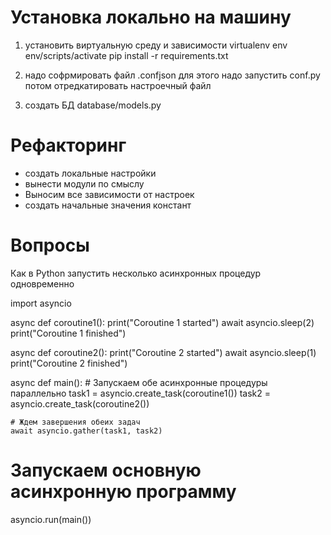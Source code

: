 # Установка локально на машину
1. установить виртуальную среду и зависимости
virtualenv env
env/scripts/activate
pip install -r requirements.txt

2. надо софрмировать файл .confjson
для этого надо запустить conf.py
потом отредкатировать настроечный файл

3. создать БД
database/models.py


# Рефакторинг
- создать локальные настройки
- вынести модули по смыслу
- Выносим все зависимости от настроек
- создать начальные значения констант

# Вопросы
Как в Python запустить несколько асинхронных процедур одновременно

import asyncio

async def coroutine1():
    print("Coroutine 1 started")
    await asyncio.sleep(2)
    print("Coroutine 1 finished")

async def coroutine2():
    print("Coroutine 2 started")
    await asyncio.sleep(1)
    print("Coroutine 2 finished")

async def main():
    # Запускаем обе асинхронные процедуры параллельно
    task1 = asyncio.create_task(coroutine1())
    task2 = asyncio.create_task(coroutine2())

    # Ждем завершения обеих задач
    await asyncio.gather(task1, task2)

# Запускаем основную асинхронную программу
asyncio.run(main())